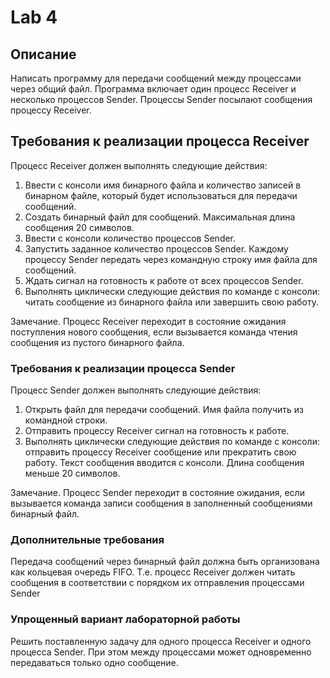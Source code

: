 # Lab 4

## Описание

Написать программу для передачи сообщений между процессами через
общий файл. Программа включает один процесс Receiver и несколько процессов
Sender. Процессы Sender посылают сообщения процессу Receiver.

## Требования к реализации процесса Receiver

Процесс Receiver должен выполнять следующие действия:

1. Ввести с консоли имя бинарного файла и количество записей в бинарном файле,
который будет использоваться для передачи сообщений.
2. Создать бинарный файл для сообщений. Максимальная длина сообщения 20
символов.
3. Ввести с консоли количество процессов Sender.
4. Запустить заданное количество процессов Sender. Каждому процессу Sender
передать через командную строку имя файла для сообщений.
5. Ждать сигнал на готовность к работе от всех процессов Sender.
6. Выполнять циклически следующие действия по команде с консоли:
читать сообщение из бинарного файла или
завершить свою работу.

Замечание. Процесс Receiver переходит в состояние ожидания поступления нового
сообщения, если вызывается команда чтения сообщения из пустого бинарного файла.

### Требования к реализации процесса Sender

Процесс Sender должен выполнять следующие действия:

1. Открыть файл для передачи сообщений. Имя файла получить из командной строки.
2. Отправить процессу Receiver сигнал на готовность к работе.
3. Выполнять циклически следующие действия по команде с консоли:
отправить процессу Receiver сообщение или
прекратить свою работу. Текст сообщения вводится с консоли.
Длина сообщения меньше 20 символов.

Замечание. Процесс Sender переходит в состояние ожидания, если вызывается
команда записи сообщения в заполненный сообщениями бинарный файл.

### Дополнительные требования

Передача сообщений через бинарный файл должна быть организована как кольцевая очередь FIFO. Т.е. процесс Receiver
должен читать сообщения в соответствии с порядком их отправления процессами Sender

### Упрощенный вариант лабораторной работы

Решить поставленную задачу для одного процесса Receiver и одного процесса Sender. При этом между
процессами может одновременно передаваться только одно сообщение.
